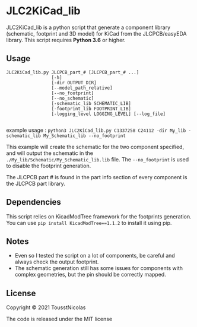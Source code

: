 # JLC2KiCad_lib
JLC2KiCad_lib is a python script that generate a component library (schematic, footprint and 3D model) for KiCad from the JLCPCB/easyEDA library.
This script requires **Python 3.6** or higher.


## Usage 
```
JLC2KiCad_lib.py JLCPCB_part_# [JLCPCB_part_# ...]
                 [-h] 
                 [-dir OUTPUT_DIR] 
                 [--model_path_relative] 
                 [--no_footprint]        
                 [--no_schematic] 
                 [-schematic_lib SCHEMATIC_LIB] 
                 [-footprint_lib FOOTPRINT_LIB]
                 [-logging_level LOGGING_LEVEL] [--log_file]
                        
```

example usage : `python3 JLC2KiCad_lib.py C1337258 C24112 -dir My_lib -schematic_lib My_Schematic_lib --no_footprint`

This example will create the schematic for the two component specified, and will output the schematic in the `./My_lib/Schematic/My_Schematic_lib.lib` file.
The `--no_footprint` is used to disable the footprint generation.

The JLCPCB part # is found in the part info section of every component is the JLCPCB part library. 

## Dependencies 
This script relies on KicadModTree framework for the footprints generation. 
You can use `pip install KicadModTree==1.1.2` to install it using pip.

## Notes
* Even so I tested the script on a lot of components, be careful and always check the output footprint.
* The schematic generation still has some issues for components with complex geometries, but the pin should be correctly mapped.

## License 
Copyright © 2021 TousstNicolas 

The code is released under the MIT license